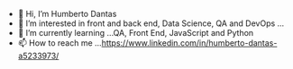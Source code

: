 - 👋 Hi, I’m Humberto Dantas
- 👀 I’m interested in front and back end, Data Science, QA and DevOps ...
- 🌱 I’m currently learning ...QA, Front End, JavaScript and Python
- 📫 How to reach me ...https://www.linkedin.com/in/humberto-dantas-a5233973/

<!---
humbjd/humbjd is a ✨ special ✨ repository because its `README.md` (this file) appears on your GitHub profile.
You can click the Preview link to take a look at your changes.
--->
